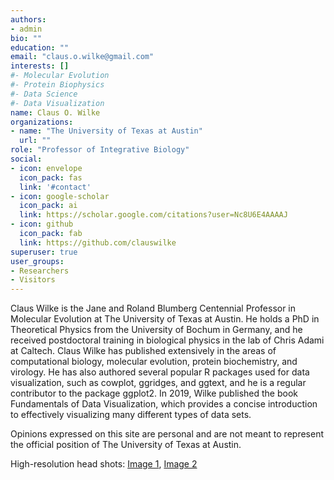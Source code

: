 ```yaml
---
authors:
- admin
bio: ""
education: ""
email: "claus.o.wilke@gmail.com"
interests: []
#- Molecular Evolution
#- Protein Biophysics
#- Data Science
#- Data Visualization
name: Claus O. Wilke
organizations:
- name: "The University of Texas at Austin"
  url: ""
role: "Professor of Integrative Biology"
social:
- icon: envelope
  icon_pack: fas
  link: '#contact'
- icon: google-scholar
  icon_pack: ai
  link: https://scholar.google.com/citations?user=Nc8U6E4AAAAJ
- icon: github
  icon_pack: fab
  link: https://github.com/clauswilke
superuser: true
user_groups:
- Researchers
- Visitors
---
```



Claus Wilke is the Jane and Roland Blumberg Centennial Professor in Molecular Evolution at The University of Texas at Austin. He holds a PhD in Theoretical Physics from the University of Bochum in Germany, and he received postdoctoral training in biological physics in the lab of Chris Adami at Caltech. Claus Wilke has published extensively in the areas of computational biology, molecular evolution, protein biochemistry, and virology. He has also authored several popular R packages used for data visualization, such as cowplot, ggridges, and ggtext, and he is a regular contributor to the package ggplot2. In 2019, Wilke published the book Fundamentals of Data Visualization, which provides a concise introduction to effectively visualizing many different types of data sets.

Opinions expressed on this site are personal and are not meant to represent the official position of The University of Texas at Austin.

High-resolution head shots: [Image 1](authors/admin/shot1.jpg), [Image 2](authors/admin/shot2.jpg)
